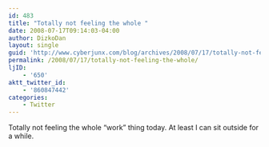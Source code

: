 ```yaml
---
id: 483
title: "Totally not feeling the whole "
date: 2008-07-17T09:14:03-04:00
author: DizkoDan
layout: single
guid: 'http://www.cyberjunx.com/blog/archives/2008/07/17/totally-not-feeling-the-whole/'
permalink: /2008/07/17/totally-not-feeling-the-whole/
ljID:
    - '650'
aktt_twitter_id:
    - '860847442'
categories:
    - Twitter
---
```


Totally not feeling the whole “work” thing today. At least I can sit outside for a while.